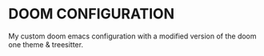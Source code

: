# DOOM CONFIGURATION
My custom doom emacs configuration with a modified version of the doom one theme & treesitter. 
